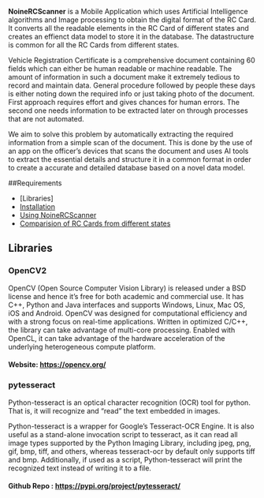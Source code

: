 
**NoineRCScanner** is a Mobile Application which uses Artificial Intelligence algorithms and Image processing to obtain the digital format of the RC Card. It converts all the readable elements in the RC Card of different states and creates an effienct data model to store it in the database. 
The datastructure is common for all the RC Cards from different states.

Vehicle Registration Certificate is a comprehensive document containing 60 fields which can either be human readable or machine readable. The amount of information in such a document make it extremely tedious to record and maintain data. General procedure followed by people these days is either noting down the required info or just taking photo of the document. First approach requires effort and gives chances for human errors. The second one needs information to be extracted later on through processes that are not automated.

 We aim to solve this problem by automatically extracting the required information from a simple scan of the document. This is done by the use of an app on the officer’s devices that scans the document and uses AI tools to extract the essential details and structure it in a common format in order to create a accurate and detailed database based on a novel data model.

##Requirements
* [Libraries]
* [Installation](#installation)
* [Using NoineRCScanner](#using-noinercscanner)
* [Comparision of RC Cards from different states](#comparision)

## Libraries

### OpenCV2

OpenCV (Open Source Computer Vision Library) is released under a BSD license and hence it’s free for both academic and commercial use. It has C++, Python and Java interfaces and supports Windows, Linux, Mac OS, iOS and Android. OpenCV was designed for computational efficiency and with a strong focus on real-time applications. Written in optimized C/C++, the library can take advantage of multi-core processing. Enabled with OpenCL, it can take advantage of the hardware acceleration of the underlying heterogeneous compute platform.

#### Website: https://opencv.org/

### pytesseract

Python-tesseract is an optical character recognition (OCR) tool for python. That is, it will recognize and “read” the text embedded in images.

Python-tesseract is a wrapper for Google’s Tesseract-OCR Engine. It is also useful as a stand-alone invocation script to tesseract, as it can read all image types supported by the Python Imaging Library, including jpeg, png, gif, bmp, tiff, and others, whereas tesseract-ocr by default only supports tiff and bmp. Additionally, if used as a script, Python-tesseract will print the recognized text instead of writing it to a file.

#### Github Repo : https://pypi.org/project/pytesseract/
